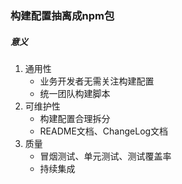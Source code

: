 ### 构建配置抽离成npm包
##### 意义
1. 通用性 
    * 业务开发者无需关注构建配置
    * 统一团队构建脚本
2. 可维护性
    * 构建配置合理拆分
    * README文档、ChangeLog文档
3. 质量
    * 冒烟测试、单元测试、测试覆盖率
    * 持续集成

